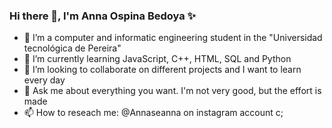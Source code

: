 ### Hi there 👋, I'm Anna Ospina Bedoya ✨
- 🔭 I’m a computer and informatic engineering student in the "Universidad tecnológica de Pereira"
- 🌱 I’m currently learning JavaScript, C++, HTML,  SQL and Python 
- 👯 I’m looking to collaborate on different projects and I want to learn every day 
- 💬 Ask me about everything you want. I'm not very good, but the effort is made
- 📫 How to reseach me: @Annaseanna on instagram account c;
